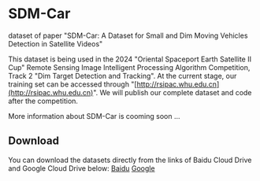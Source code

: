 # SDM-Car
dataset of paper "SDM-Car: A Dataset for Small and Dim Moving Vehicles Detection in Satellite Videos"

This dataset is being used in the 2024 "Oriental Spaceport Earth Satellite II Cup" Remote Sensing Image Intelligent Processing Algorithm Competition, Track 2 "Dim Target Detection and Tracking". At the current stage, our training set can be accessed through "[http://rsipac.whu.edu.cn](http://rsipac.whu.edu.cn)". We will publish our complete dataset and code after the competition.

More information about SDM-Car is cooming soon ...
## Download
You can download the datasets directly from the links of Baidu Cloud Drive and Google Cloud Drive below:
[Baidu](https://pan.baidu.com/s/1dOJQoppE2kC_-Xuah1tT8A?pwd=46fx)  [Google]()
